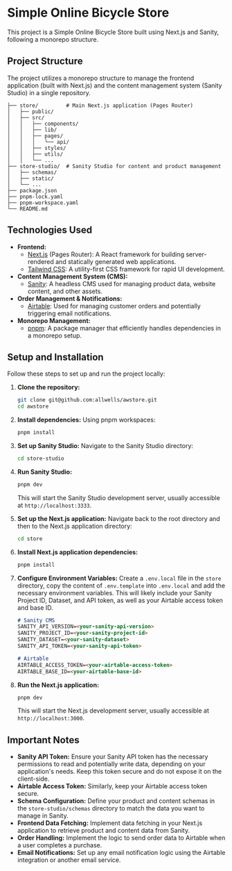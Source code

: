 # Simple Online Bicycle Store

This project is a Simple Online Bicycle Store built using Next.js and Sanity, following a monorepo structure.

## Project Structure

The project utilizes a monorepo structure to manage the frontend application (built with Next.js) and the content management system (Sanity Studio) in a single repository.

```
├── store/         # Main Next.js application (Pages Router)
│   ├── public/
│   ├── src/
│   │   ├── components/
│   │   ├── lib/
│   │   ├── pages/
│   │   │   └── api/
│   │   ├── styles/
│   │   ├── utils/
│   │   └── ...
├── store-studio/  # Sanity Studio for content and product management
│   ├── schemas/
│   ├── static/
│   └── ...
├── package.json
├── pnpm-lock.yaml
├── pnpm-workspace.yaml
└── README.md
```

## Technologies Used

- **Frontend:**
  - [Next.js](https://nextjs.org/) (Pages Router): A React framework for building server-rendered and statically generated web applications.
  - [Tailwind CSS](https://tailwindcss.com/): A utility-first CSS framework for rapid UI development.
- **Content Management System (CMS):**
  - [Sanity](https://www.sanity.io/): A headless CMS used for managing product data, website content, and other assets.
- **Order Management & Notifications:**
  - [Airtable](https://www.airtable.com/): Used for managing customer orders and potentially triggering email notifications.
- **Monorepo Management:**
  - [pnpm](https://pnpm.io/): A package manager that efficiently handles dependencies in a monorepo setup.

## Setup and Installation

Follow these steps to set up and run the project locally:

1.  **Clone the repository:**

    ```bash
    git clone git@github.com:allwells/awstore.git
    cd awstore
    ```

2.  **Install dependencies:**
    Using pnpm workspaces:

    ```bash
    pnpm install
    ```

3.  **Set up Sanity Studio:**
    Navigate to the Sanity Studio directory:

    ```bash
    cd store-studio
    ```

4.  **Run Sanity Studio:**

    ```bash
    pnpm dev
    ```

    This will start the Sanity Studio development server, usually accessible at `http://localhost:3333`.

5.  **Set up the Next.js application:**
    Navigate back to the root directory and then to the Next.js application directory:

    ```bash
    cd store
    ```

6.  **Install Next.js application dependencies:**

    ```bash
    pnpm install
    ```

7.  **Configure Environment Variables:**
    Create a `.env.local` file in the `store` directory, copy the content of `.env.template` into `.env.local` and add the necessary environment variables. This will likely include your Sanity Project ID, Dataset, and API token, as well as your Airtable access token and base ID.

    ```markdown
    # Sanity CMS
    SANITY_API_VERSION=<your-sanity-api-version>
    SANITY_PROJECT_ID=<your-sanity-project-id>
    SANITY_DATASET=<your-sanity-dataset>
    SANITY_API_TOKEN=<your-sanity-api-token>

    # Airtable
    AIRTABLE_ACCESS_TOKEN=<your-airtable-access-token>
    AIRTABLE_BASE_ID=<your-airtable-base-id>
    ```

8.  **Run the Next.js application:**
    ```bash
    pnpm dev
    ```
    This will start the Next.js development server, usually accessible at `http://localhost:3000`.

## Important Notes

- **Sanity API Token:** Ensure your Sanity API token has the necessary permissions to read and potentially write data, depending on your application's needs. Keep this token secure and do not expose it on the client-side.
- **Airtable Access Token:** Similarly, keep your Airtable access token secure.
- **Schema Configuration:** Define your product and content schemas in the `store-studio/schemas` directory to match the data you want to manage in Sanity.
- **Frontend Data Fetching:** Implement data fetching in your Next.js application to retrieve product and content data from Sanity.
- **Order Handling:** Implement the logic to send order data to Airtable when a user completes a purchase.
- **Email Notifications:** Set up any email notification logic using the Airtable integration or another email service.
